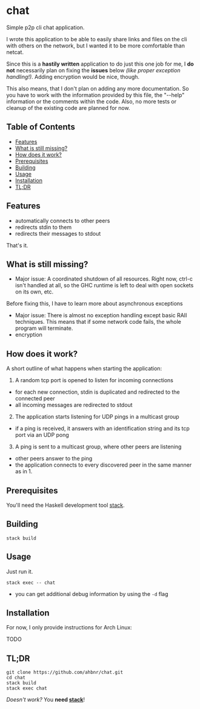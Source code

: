 # chat

Simple p2p cli chat application.

I wrote this application to be able to easily share links and files on the cli
with others on the network, but I wanted it to be more comfortable than netcat.

Since this is a **hastily written** application to do just this one job for me,
I **do not** necessarily plan on fixing the **issues** below *(like proper exception handling!)*.
Adding encryption would be nice, though.

This also means, that I don't plan on adding any more documentation.
So you have to work with the information provided by this file, the "--help"
information or the comments within the code.
Also, no more tests or cleanup of the existing code are planned for now.

## Table of Contents

* [Features](#features)
* [What is still missing?](#what-is-still-missing)
* [How does it work?](#how-does-it-work-)
* [Prerequisites](#prerequisites)
* [Building](#building)
* [Usage](#usage)
* [Installation](#installation)
* [TL;DR](#tl-dr)

## Features

* automatically connects to other peers
* redirects stdin to them
* redirects their messages to stdout

That's it.

## What is still missing?

* Major issue: A coordinated shutdown of all resources. Right now, ctrl-c isn't handled
at all, so the GHC runtime is left to deal with open sockets on its own, etc.

Before fixing this, I have to learn more about asynchronous exceptions
* Major issue: There is almost no exception handling except basic RAII techniques.
This means that if some network code fails, the whole program will terminate.
* encryption

## How does it work?

A short outline of what happens when starting the application:

1. A random tcp port is opened to listen for incoming connections
* for each new connection, stdin is duplicated and redirected to the connected peer
* all incoming messages are redirected to stdout
2. The application starts listening for UDP pings in a multicast group
* if a ping is received, it answers with an identification string and its tcp port
  via an UDP pong
3. A ping is sent to a multicast group, where other peers are listening
* other peers answer to the ping
* the application connects to every discovered peer in the same manner as in 1.

## Prerequisites

You'll need the Haskell development tool [stack](https://haskellstack.org).

## Building

```console
stack build
```

## Usage

Just run it.

```console
stack exec -- chat
```

* you can get additional debug information by using the `-d` flag

## Installation

For now, I only provide instructions for Arch Linux:

TODO

## TL;DR

```console
git clone https://github.com/ahbnr/chat.git
cd chat
stack build
stack exec chat
```

*Doesn't work?* You **need [stack](#prerequisites)**!
